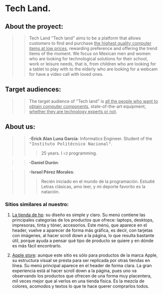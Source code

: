 # Tech Land. 

## About the proyect:
>> Tech Land "Tech land" aims to be a platform that allows customers to find and purchase <ins>the highest quality computer items at low prices</ins>, rewarding preference and offering the trend items of the moment. 
>>We focus on Mexican men and women who are looking for technological solutions for their school, work or leisure needs, that is, from children who are looking for a tablet to play with to the elderly who are looking for a webcam for have a video call with loved ones.

## Target audiences:
>>The target audience of "Tech land" is <ins>all the people who want to obtain computer components</ins>, state-of-the-art equipment, <ins>whether they are technology experts or not</ins>.



## About us:

>>**-Erick Alan Luna García**: Informatics Engineer. Student of the <samp>"Instituto Politécnico Nacional"</samp>.
>>> 25 years. I `<3` programming. 

>>**-Daniel Durón**:    

>>**-Israel Pérez Morales**: 
>>>Recién iniciado en el mundo de la programación. Estudié Letras clásicas, amo leer, y mi deporte favorito es la natación. 


### Sitios similares al nuestro:

1. [La tienda de hp](https://store.hp.com/mx-es/default/): su diseño es simple y claro. Su menú contiene las principales categorías de los productos que ofrece: laptops,
desktops, impresoras, tinta y tóner, accesorios. Este menú, que aparece en el header, vuelve a aparecer de forma más gráfica, es decir, con tarjetas con imágenes, al hacer scroll down a la página, lo que resulta
bastante útil, porque ayuda a pensar qué tipo de producto se quiere y en dónde es más fácil encontrarlo.

2. [Apple store](https://www.apple.com/mx/): aunque este sitio es sólo para productos de la marca Apple, su estructura visual se presta para ser replicada por otras tiendas en línea. 
Su menú principal aparece en el header de forma clara. La gran experiencia está al hacer scroll down a la página, pues uno va observando los productos que ofrecen de una forma muy placentera,
mil veces mejor que al verlos en una tienda física. Es la mezcla de colores, acomodos y textos lo que te hace querer comprarlos todos. 
